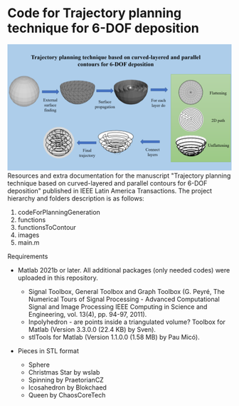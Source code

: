 # Code for Trajectory planning technique for 6-DOF deposition
![image info](images/Abstract.png)
Resources and extra documentation for the manuscript "Trajectory planning technique based on curved-layered and parallel contours for 6-DOF deposition" published in IEEE Latin America Transactions. The project hierarchy and folders description is as follows:
1. codeForPlanningGeneration
2. functions
3. functionsToContour
4. images
5. main.m

Requirements

* Matlab 2021b or later. All additional packages (only needed codes) were uploaded in this repository.
  * Signal Toolbox, General Toolbox and Graph Toolbox (G. Peyré, The Numerical Tours of Signal Processing - Advanced Computational Signal and Image Processing IEEE Computing in Science and Engineering, vol. 13(4), pp. 94-97, 2011).
  * Inpolyhedron - are points inside a triangulated volume? Toolbox for Matlab (Version 3.3.0.0 (22.4 KB) by Sven).
  * stlTools for Matlab (Version 1.1.0.0 (1.58 MB) by Pau Micó).

* Pieces in STL format
  * Sphere
  * Christmas Star by wslab
  * Spinning by PraetorianCZ
  * Icosahedron by Blokchaed
  * Queen by ChaosCoreTech
